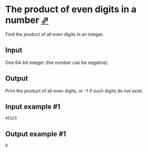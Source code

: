 # The product of even digits in a number [⬀](https://www.e-olymp.com/en/contests/9630/problems/84474)
Find the product of all even digits in an integer.

## Input
One 64-bit integer (the number can be negative).

## Output
Print the product of all even digits, or -1 if such digits do not exist.

## Input example #1
```
45123
```

## Output example #1
```
8
```
